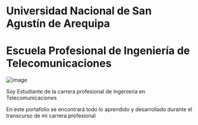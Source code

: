 
# Universidad Nacional de San Agustín de Arequipa
# Escuela Profesional de Ingeniería de Telecomunicaciones
![image](https://user-images.githubusercontent.com/96383865/175058356-e56c0c19-46d9-49bd-bef0-611513098e6f.png)

Soy Estudiante de la carrera profesional de Ingenieria en Telecomunicaciones

En este portafolio se encontrará todo lo aprendido y desarrollado durante el transcurso de mi carrera profesional

